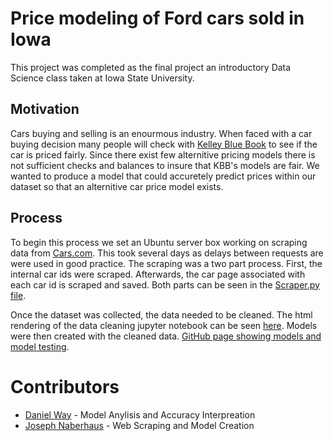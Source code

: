 # Price modeling of Ford cars sold in Iowa
This project was completed as the final project an introductory Data Science class taken at Iowa State University.

## Motivation
Cars buying and selling is an enourmous industry. When faced with a car buying decision many people will check with [Kelley Blue Book](https://www.kbb.com) to see if the car is priced fairly. Since there exist few alternitive pricing models there is not sufficient checks and balances to insure that KBB's models are fair. We wanted to produce a model that could accuretely predict prices within our dataset so that an alternitive car price model exists.

## Process
To begin this process we set an Ubuntu server box working on scraping data from [Cars.com](https://www.cars.com/). This took several days as delays between requests are were used in good practice. The scraping was a two part process. First, the internal car ids were scraped. Afterwards, the car page associated with each car id is scraped and saved. Both parts can be seen in the [Scraper.py file](https://github.com/JosephNaberhaus/ds-201-car-price-predictor/blob/master/Scraper.py). 

Once the dataset was collected, the data needed to be cleaned. The html rendering of the data cleaning jupyter notebook can be seen [here](https://josephnaberhaus.github.io/ds-201-car-price-predictor/docs/DataCleaning.html). Models were then created with the cleaned data. [GitHub page showing models and model testing](https://josephnaberhaus.github.io/ds-201-car-price-predictor/docs/PriceModel.html).

# Contributors
- [Daniel Way](https://github.com/danielway) - Model Anylisis and Accuracy Interpreation
- [Joseph Naberhaus](naberhausj.com) - Web Scraping and Model Creation
